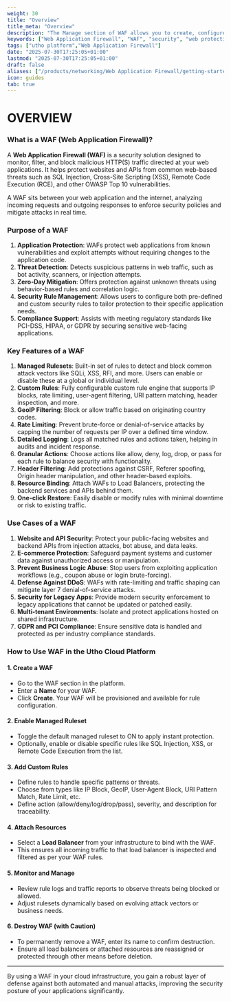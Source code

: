 ```yaml
---
weight: 30
title: "Overview"
title_meta: "Overview"
description: "The Manage section of WAF allows you to create, configure, monitor, and control security rules that protect your web applications from common threats and vulnerabilities."
keywords: ["Web Application Firewall", "WAF", "security", "web protection"]
tags: ["utho platform","Web Application Firewall"]
date: "2025-07-30T17:25:05+01:00"
lastmod: "2025-07-30T17:25:05+01:00"
draft: false 
aliases: ["/products/networking/Web Application Firewall/getting-started/Overview"]
icon: guides
tab: true
---
```

# OVERVIEW

### What is a WAF (Web Application Firewall)?

A **Web Application Firewall (WAF)** is a security solution designed to monitor, filter, and block malicious HTTP(S) traffic directed at your web applications. It helps protect websites and APIs from common web-based threats such as SQL Injection, Cross-Site Scripting (XSS), Remote Code Execution (RCE), and other OWASP Top 10 vulnerabilities.

A WAF sits between your web application and the internet, analyzing incoming requests and outgoing responses to enforce security policies and mitigate attacks in real time.

### Purpose of a WAF

1. **Application Protection**: WAFs protect web applications from known vulnerabilities and exploit attempts without requiring changes to the application code.
2. **Threat Detection**: Detects suspicious patterns in web traffic, such as bot activity, scanners, or injection attempts.
3. **Zero-Day Mitigation**: Offers protection against unknown threats using behavior-based rules and correlation logic.
4. **Security Rule Management**: Allows users to configure both pre-defined and custom security rules to tailor protection to their specific application needs.
5. **Compliance Support**: Assists with meeting regulatory standards like PCI-DSS, HIPAA, or GDPR by securing sensitive web-facing applications.

### Key Features of a WAF

1. **Managed Rulesets**: Built-in set of rules to detect and block common attack vectors like SQLi, XSS, RFI, and more. Users can enable or disable these at a global or individual level.
2. **Custom Rules**: Fully configurable custom rule engine that supports IP blocks, rate limiting, user-agent filtering, URI pattern matching, header inspection, and more.
3. **GeoIP Filtering**: Block or allow traffic based on originating country codes.
4. **Rate Limiting**: Prevent brute-force or denial-of-service attacks by capping the number of requests per IP over a defined time window.
5. **Detailed Logging**: Logs all matched rules and actions taken, helping in audits and incident response.
6. **Granular Actions**: Choose actions like allow, deny, log, drop, or pass for each rule to balance security with functionality.
7. **Header Filtering**: Add protections against CSRF, Referer spoofing, Origin header manipulation, and other header-based exploits.
8. **Resource Binding**: Attach WAFs to Load Balancers, protecting the backend services and APIs behind them.
9. **One-click Restore**: Easily disable or modify rules with minimal downtime or risk to existing traffic.

### Use Cases of a WAF

1. **Website and API Security**: Protect your public-facing websites and backend APIs from injection attacks, bot abuse, and data leaks.
2. **E-commerce Protection**: Safeguard payment systems and customer data against unauthorized access or manipulation.
3. **Prevent Business Logic Abuse**: Stop users from exploiting application workflows (e.g., coupon abuse or login brute-forcing).
4. **Defense Against DDoS**: WAFs with rate-limiting and traffic shaping can mitigate layer 7 denial-of-service attacks.
5. **Security for Legacy Apps**: Provide modern security enforcement to legacy applications that cannot be updated or patched easily.
6. **Multi-tenant Environments**: Isolate and protect applications hosted on shared infrastructure.
7. **GDPR and PCI Compliance**: Ensure sensitive data is handled and protected as per industry compliance standards.

### How to Use WAF in the Utho Cloud Platform

#### 1. **Create a WAF**

- Go to the WAF section in the platform.
- Enter a **Name** for your WAF.
- Click **Create**. Your WAF will be provisioned and available for rule configuration.

#### 2. **Enable Managed Ruleset**

- Toggle the default managed ruleset to ON to apply instant protection.
- Optionally, enable or disable specific rules like SQL Injection, XSS, or Remote Code Execution from the list.

#### 3. **Add Custom Rules**

- Define rules to handle specific patterns or threats.
- Choose from types like IP Block, GeoIP, User-Agent Block, URI Pattern Match, Rate Limit, etc.
- Define action (allow/deny/log/drop/pass), severity, and description for traceability.

#### 4. **Attach Resources**

- Select a **Load Balancer** from your infrastructure to bind with the WAF.
- This ensures all incoming traffic to that load balancer is inspected and filtered as per your WAF rules.

#### 5. **Monitor and Manage**

- Review rule logs and traffic reports to observe threats being blocked or allowed.
- Adjust rulesets dynamically based on evolving attack vectors or business needs.

#### 6. **Destroy WAF (with Caution)**

- To permanently remove a WAF, enter its name to confirm destruction.
- Ensure all load balancers or attached resources are reassigned or protected through other means before deletion.

---

By using a WAF in your cloud infrastructure, you gain a robust layer of defense against both automated and manual attacks, improving the security posture of your applications significantly.
